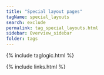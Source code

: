 ```yaml
---
title: "Special layout pages"
tagName: special_layouts
search: exclude
permalink: tag_special_layouts.html
sidebar: Overview_sidebar
folder: tags
---
```


{% include taglogic.html %}

{% include links.html %}
